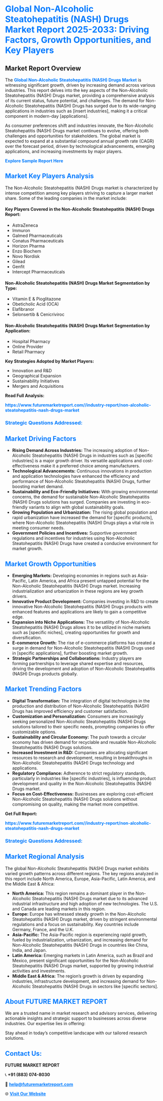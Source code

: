 <h1 style="color: #007BFF;">Global Non-Alcoholic Steatohepatitis (NASH) Drugs Market Report 2025-2033: Driving Factors, Growth Opportunities, and Key Players</h1>

<section id="overview">
<h2>Market Report Overview</h2>
<p>The <a href="https://www.futuremarketreport.com//industry-report/non-alcoholic-steatohepatitis-nash-drugs-market" style="color: #007BFF; text-decoration: none;"><strong>Global Non-Alcoholic Steatohepatitis (NASH) Drugs Market</strong></a> is witnessing significant growth, driven by increasing demand across various industries. This report delves into the key aspects of the Non-Alcoholic Steatohepatitis (NASH) Drugs market, providing a comprehensive analysis of its current status, future potential, and challenges. The demand for Non-Alcoholic Steatohepatitis (NASH) Drugs has surged due to its wide-ranging applications in industries such as [insert industries], making it a critical component in modern-day [applications].</p>
<p>As consumer preferences shift and industries innovate, the Non-Alcoholic Steatohepatitis (NASH) Drugs market continues to evolve, offering both challenges and opportunities for stakeholders. The global market is expected to expand at a substantial compound annual growth rate (CAGR) over the forecast period, driven by technological advancements, emerging applications, and increasing investments by major players.</p>
</section>

<section id="overview">
<p><a href="https://www.futuremarketreport.com//request-sample/reportId=82839" style="color: #007BFF; text-decoration: none;"><strong>Explore Sample Report Here</strong></a></p>
</section>

<section id="key-players">
<h2 style="color: #007BFF;">Market Key Players Analysis</h2>
<p>The Non-Alcoholic Steatohepatitis (NASH) Drugs market is characterized by intense competition among key players striving to capture a larger market share. Some of the leading companies in the market include:</p>
<h4>Key Players Covered in the Non-Alcoholic Steatohepatitis (NASH) Drugs Report:</h4>
<ul><li>AstraZeneca</li><li>Immuron</li><li>Galmed Pharmaceuticals</li><li>Conatus Pharmaceuticals</li><li>Horizon Pharma</li><li>Enzo Biochem</li><li>Novo Nordisk</li><li>Gilead</li><li>Genfit</li><li>Intercept Pharmaceuticals</li></ul>
<h4>Non-Alcoholic Steatohepatitis (NASH) Drugs Market Segmentation by Type:</h4>
<ul><li>Vitamin E &amp; Pioglitazone</li><li>Obeticholic Acid (OCA)</li><li>Elafibranor</li><li>Selonsertib &amp; Cenicriviroc</li></ul>

<h4>Non-Alcoholic Steatohepatitis (NASH) Drugs Market Segmentation by Application:</h4>
<ul><li>Hospital Pharmacy</li><li>Online Provider</li><li>Retail Pharmacy</li></ul>
<p><strong>Key Strategies Adopted by Market Players:</strong></p>
<ul>
<li>Innovation and R&D</li>
<li>Geographical Expansion</li>
<li>Sustainability Initiatives</li>
<li>Mergers and Acquisitions</li>
</ul>
</section>

<section>
<p><strong>Read Full Analysis: </strong></p><a href="https://www.futuremarketreport.com//industry-report/non-alcoholic-steatohepatitis-nash-drugs-market" style="color: #007BFF; text-decoration: none;"><strong>https://www.futuremarketreport.com//industry-report/non-alcoholic-steatohepatitis-nash-drugs-market</strong></a>
<h3 style="color: #007BFF;">Strategic Questions Addressed:</h3>
</section>

<section id="driving-factors">
<h2 style="color: #007BFF;">Market Driving Factors</h2>
<ul>
<li><strong>Rising Demand Across Industries:</strong> The increasing adoption of Non-Alcoholic Steatohepatitis (NASH) Drugs in industries such as [specific industries] is a major growth driver. Its versatile applications and cost-effectiveness make it a preferred choice among manufacturers.</li>
<li><strong>Technological Advancements:</strong> Continuous innovations in production and application technologies have enhanced the efficiency and performance of Non-Alcoholic Steatohepatitis (NASH) Drugs, further boosting market demand.</li>
<li><strong>Sustainability and Eco-Friendly Initiatives:</strong> With growing environmental concerns, the demand for sustainable Non-Alcoholic Steatohepatitis (NASH) Drugs solutions has surged. Companies are investing in eco-friendly variants to align with global sustainability goals.</li>
<li><strong>Growing Population and Urbanization:</strong> The rising global population and rapid urbanization have increased the demand for [specific products], where Non-Alcoholic Steatohepatitis (NASH) Drugs plays a vital role in meeting consumer needs.</li>
<li><strong>Government Policies and Incentives:</strong> Supportive government regulations and incentives for industries using Non-Alcoholic Steatohepatitis (NASH) Drugs have created a conducive environment for market growth.</li>
</ul>
</section>

<section id="growth-opportunities">
<h2 style="color: #007BFF;">Market Growth Opportunities</h2>
<ul>
<li><strong>Emerging Markets:</strong> Developing economies in regions such as Asia-Pacific, Latin America, and Africa present untapped potential for the Non-Alcoholic Steatohepatitis (NASH) Drugs market. Increasing industrialization and urbanization in these regions are key growth drivers.</li>
<li><strong>Innovative Product Development:</strong> Companies investing in R&D to create innovative Non-Alcoholic Steatohepatitis (NASH) Drugs products with enhanced features and applications are likely to gain a competitive edge.</li>
<li><strong>Expansion into Niche Applications:</strong> The versatility of Non-Alcoholic Steatohepatitis (NASH) Drugs allows it to be utilized in niche markets such as [specific niches], creating opportunities for growth and diversification.</li>
<li><strong>E-commerce Growth:</strong> The rise of e-commerce platforms has created a surge in demand for Non-Alcoholic Steatohepatitis (NASH) Drugs used in [specific applications], further boosting market growth.</li>
<li><strong>Strategic Partnerships and Collaborations:</strong> Industry players are forming partnerships to leverage shared expertise and resources, driving the development and adoption of Non-Alcoholic Steatohepatitis (NASH) Drugs products globally.</li>
</ul>
</section>

<section id="trending-factors">
<h2 style="color: #007BFF;">Market Trending Factors</h2>
<ul>
<li><strong>Digital Transformation:</strong> The integration of digital technologies in the production and distribution of Non-Alcoholic Steatohepatitis (NASH) Drugs has improved efficiency and customer satisfaction.</li>
<li><strong>Customization and Personalization:</strong> Consumers are increasingly seeking personalized Non-Alcoholic Steatohepatitis (NASH) Drugs solutions tailored to their specific needs, prompting companies to offer customizable options.</li>
<li><strong>Sustainability and Circular Economy:</strong> The push towards a circular economy has driven demand for recyclable and reusable Non-Alcoholic Steatohepatitis (NASH) Drugs solutions.</li>
<li><strong>Increased Investment in R&D:</strong> Companies are allocating significant resources to research and development, resulting in breakthroughs in Non-Alcoholic Steatohepatitis (NASH) Drugs technology and applications.</li>
<li><strong>Regulatory Compliance:</strong> Adherence to strict regulatory standards, particularly in industries like [specific industries], is influencing product development and quality in the Non-Alcoholic Steatohepatitis (NASH) Drugs market.</li>
<li><strong>Focus on Cost-Effectiveness:</strong> Businesses are exploring cost-efficient Non-Alcoholic Steatohepatitis (NASH) Drugs solutions without compromising on quality, making the market more competitive.</li>
</ul>
</section>

<section>
<p><strong>Get Full Report: </strong></p><a href="https://www.futuremarketreport.com//industry-report/non-alcoholic-steatohepatitis-nash-drugs-market" style="color: #007BFF; text-decoration: none;"><strong>https://www.futuremarketreport.com//industry-report/non-alcoholic-steatohepatitis-nash-drugs-market</strong></a>
<h3 style="color: #007BFF;">Strategic Questions Addressed:</h3>
</section>


<section id="regional-analysis">
<h2 style="color: #007BFF;">Market Regional Analysis</h2>
<p>The global Non-Alcoholic Steatohepatitis (NASH) Drugs market exhibits varied growth patterns across different regions. The key regions analyzed in this report include North America, Europe, Asia-Pacific, Latin America, and the Middle East & Africa:</p>
<ul>
<li><strong>North America:</strong> This region remains a dominant player in the Non-Alcoholic Steatohepatitis (NASH) Drugs market due to its advanced industrial infrastructure and high adoption of new technologies. The U.S. and Canada are leading markets in this region.</li>
<li><strong>Europe:</strong> Europe has witnessed steady growth in the Non-Alcoholic Steatohepatitis (NASH) Drugs market, driven by stringent environmental regulations and a focus on sustainability. Key countries include Germany, France, and the U.K.</li>
<li><strong>Asia-Pacific:</strong> The Asia-Pacific region is experiencing rapid growth, fueled by industrialization, urbanization, and increasing demand for Non-Alcoholic Steatohepatitis (NASH) Drugs in countries like China, India, and Japan.</li>
<li><strong>Latin America:</strong> Emerging markets in Latin America, such as Brazil and Mexico, present significant opportunities for the Non-Alcoholic Steatohepatitis (NASH) Drugs market, supported by growing industrial activities and investments.</li>
<li><strong>Middle East & Africa:</strong> The region’s growth is driven by expanding industries, infrastructure development, and increasing demand for Non-Alcoholic Steatohepatitis (NASH) Drugs in sectors like [specific sectors].</li>
</ul>
</section>

<footer>
<h2 style="color: #007BFF;">About FUTURE MARKET REPORT</h2>
<p>We are a trusted name in market research and advisory services, delivering actionable insights and strategic support to businesses across diverse industries. Our expertise lies in offering:</p>

<p>Stay ahead in today’s competitive landscape with our tailored research solutions.</p>

<h2 style="color: #007BFF;">Contact Us:</h2>
<p><strong>FUTURE MARKET REPORT</strong></p>
<p>📞 <strong>+91 (883) 074-8030</strong></p>
<p>📧 <strong><a href="mailto:help@futuremarketreport.com" style="color: #007BFF;">help@futuremarketreport.com</a></strong></p>
<p>🌐 <strong><a href="https://www.futuremarketreport.com/" style="color: #007BFF;">Visit Our Website</a></strong></p>
</footer>